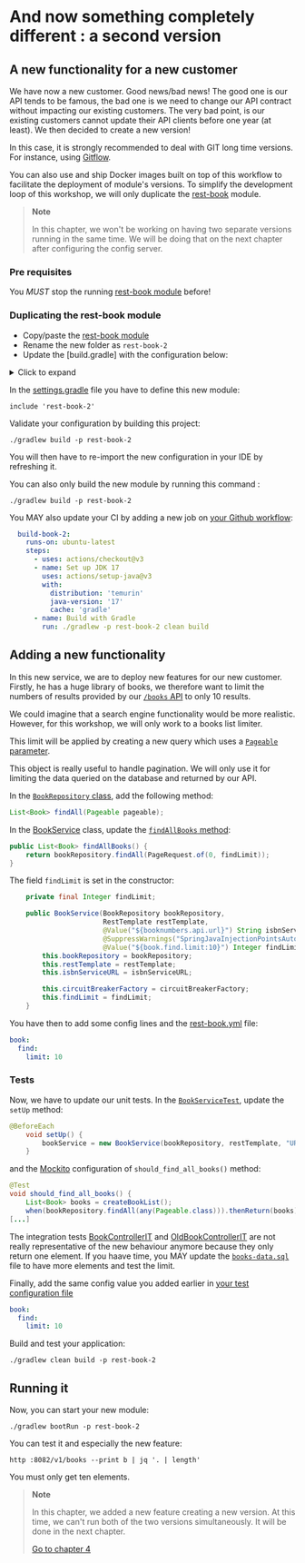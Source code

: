 # And now something completely different : a second version

## A new functionality for a new customer

We have now a new customer. Good news/bad news!
The good one is our API tends to be famous, the bad one is we need to change our API contract without impacting our
existing customers.
The very bad point, is our existing customers cannot update their API clients before one year (at least).
We then decided to create a new version!

In this case, it is strongly recommended to deal with GIT long time versions.
For instance, using [Gitflow](https://www.atlassian.com/git/tutorials/comparing-workflows/gitflow-workflow).

You can also use and ship Docker images built on top of this workflow to facilitate the deployment of module's versions.
To simplify the development loop of this workshop, we will only duplicate the [rest-book](../rest-book) module.

> **Note**
>
> In this chapter, we won't be working on having two separate versions running in the same time.
> We will be doing that on the next chapter after configuring the config server.

### Pre requisites

You *MUST* stop the running [rest-book module](../rest-book) before!

### Duplicating the rest-book module

* Copy/paste the [rest-book module](../rest-book)
* Rename the new folder as ``rest-book-2``
* Update the [build.gradle] with the configuration below:

<details>
<summary>Click to expand</summary>

```groovy
project(':rest-book-2') {
    apply plugin: 'org.openapi.generator'
    dependencies {
        implementation 'org.springframework.boot:spring-boot-starter-data-jpa'
        runtimeOnly 'org.postgresql:postgresql'
        testImplementation 'com.h2database:h2'
        implementation 'org.springframework.boot:spring-boot-starter-web'
        implementation 'org.springframework.boot:spring-boot-starter-validation'
        implementation 'org.springframework.cloud:spring-cloud-starter-circuitbreaker-resilience4j'
        implementation 'org.springframework.cloud:spring-cloud-starter-config'
        implementation 'io.github.resilience4j:resilience4j-spring-boot2'
        implementation "org.springdoc:springdoc-openapi-starter-webmvc-ui:${springdocVersion}"
        implementation 'com.fasterxml.jackson.core:jackson-annotations'
        implementation "org.mapstruct:mapstruct:${mapstructVersion}"
        annotationProcessor "org.mapstruct:mapstruct-processor:${mapstructVersion}"
    }
    openApiValidate {
        inputSpec = "$projectDir/src/main/resources/openapi.yml".toString()
        recommend = true
    }
    openApiGenerate {
        generatorName = "spring"
        library = "spring-boot"
        modelNameSuffix = "Dto"
        inputSpec = "$projectDir/src/main/resources/openapi.yml".toString()
        outputDir = "$buildDir/generated".toString()
        apiPackage = "info.touret.bookstore.spring.book.generated.controller"
        invokerPackage = "info.touret.bookstore.spring.book.generated.invoker"
        modelPackage = "info.touret.bookstore.spring.book.generated.dto"
        configOptions = [
                dateLibrary          : "java8",
                java8                : "true"
                openApiNullable      : "false",
                documentationProvider: "springdoc",
                useBeanValidation    : "true",
                interfaceOnly        : "true",
                useSpringBoot3       : "true"
        ]
    }
    tasks.withType(JavaCompile) {
        options.compilerArgs = [
                '-Amapstruct.suppressGeneratorTimestamp=true',
                '-Amapstruct.suppressGeneratorVersionInfoComment=true',
                '-Amapstruct.defaultComponentModel=spring'
        ]
    }

    springBoot {
        mainClass = "info.touret.bookstore.spring.RestBookstoreApplication"
    }
    sourceSets.main.java.srcDirs += "$buildDir/generated/src/main/java".toString()
    compileJava.dependsOn 'openApiGenerate'
}

```

</details>

In the [settings.gradle](../settings.gradle) file you have to define this new module:

```properties
include 'rest-book-2'
```

Validate your configuration by building this project:

```jshelllanguage
./gradlew build -p rest-book-2
```

You will then have to re-import the new configuration in your IDE by refreshing it.

You can also only build the new module by running this command :

```jshelllanguage
./gradlew build -p rest-book-2
```

You MAY also update your CI by adding a new job on [your Github workflow](../.github/workflows/build.yml):

```yaml
  build-book-2:
    runs-on: ubuntu-latest
    steps:
      - uses: actions/checkout@v3
      - name: Set up JDK 17
        uses: actions/setup-java@v3
        with:
          distribution: 'temurin'
          java-version: '17'
          cache: 'gradle'
      - name: Build with Gradle
        run: ./gradlew -p rest-book-2 clean build
```


## Adding a new functionality

In this new service, we are to deploy new features for our new customer. Firstly, he has a huge library of books, we therefore want to
limit the numbers of results provided by our [``/books`` API](../rest-book/src/main/java/info/touret/bookstore/spring/book/controller/BookController.java) to only 10 results.

We could imagine that a search engine functionality would be more realistic.
However, for this workshop, we will only work to a books list limiter.

This limit will be applied by creating a new query which uses a [``Pageable`` parameter](https://docs.spring.io/spring-data/commons/docs/current/api/org/springframework/data/domain/Pageable.html).

This object is really useful to handle pagination. We will only use it for limiting the data queried on the database and returned by our API.

In the [``BookRepository`` class](../rest-book-2/src/main/java/info/touret/bookstore/spring/book/repository/BookRepository.java), add the following method:

```java
List<Book> findAll(Pageable pageable);
```

In the [BookService](../rest-book-2/src/main/java/info/touret/bookstore/spring/book/service/BookService.java) class, update the [``findAllBooks`` method](../rest-book-2/src/main/java/info/touret/bookstore/spring/book/service/BookService.java):

```java
public List<Book> findAllBooks() {
    return bookRepository.findAll(PageRequest.of(0, findLimit));
}
```

The field ``findLimit`` is set in the constructor:

```java
    private final Integer findLimit;

    public BookService(BookRepository bookRepository,
                       RestTemplate restTemplate,
                       @Value("${booknumbers.api.url}") String isbnServiceURL,
                       @SuppressWarnings("SpringJavaInjectionPointsAutowiringInspection") CircuitBreakerFactory circuitBreakerFactory,
                       @Value("${book.find.limit:10}") Integer findLimit) {
        this.bookRepository = bookRepository;
        this.restTemplate = restTemplate;
        this.isbnServiceURL = isbnServiceURL;

        this.circuitBreakerFactory = circuitBreakerFactory;
        this.findLimit = findLimit;
    }


```

You have then to add some config lines and the [rest-book.yml](../config-server/src/main/resources/config/rest-book.yml) file:

```yaml
book:
  find:
    limit: 10
```

### Tests

Now, we have to update our unit tests.
In the [``BookServiceTest``](../rest-book-2/src/test/java/info/touret/bookstore/spring/book/service/BookServiceTest.java), update the ``setUp`` method:

```java
@BeforeEach
    void setUp() {
        bookService = new BookService(bookRepository, restTemplate, "URL", circuitBreakerFactory,10);
    }
```
and the [Mockito](https://site.mockito.org/) configuration of ``should_find_all_books()`` method:

```java
@Test
void should_find_all_books() {
    List<Book> books = createBookList();
    when(bookRepository.findAll(any(Pageable.class))).thenReturn(books);
[...]
```

The integration tests [BookControllerIT](../rest-book-2/src/test/java/info/touret/bookstore/spring/book/controller/BookControllerIT.java) and [OldBookControllerIT](../rest-book-2/src/test/java/info/touret/bookstore/spring/book/controller/OldBookControllerIT.java) are not really representative of the new behaviour anymore because they only return one element.
If you haave time, you MAY update the [``books-data.sql``](../rest-book-2/src/test/resources/books-data.sql) file to have more elements and test the limit.

Finally, add the same config value you added earlier in [your test configuration file](../rest-book-2/src/test/resources/application.yml)

```yaml
book:
  find:
    limit: 10
```

Build and test your application:

```jshelllanguage
./gradlew clean build -p rest-book-2
```

## Running it

Now, you can start your new module:

```jshelllanguage
./gradlew bootRun -p rest-book-2
```

You can test it and especially the new feature:

```jshelllanguage
http :8082/v1/books --print b | jq '. | length'
```

You must only get ten elements.

> **Note**
>
> In this chapter, we added a new feature creating a new version.
> At this time, we can't run both of the two versions simultaneously. It will be done in the next chapter.
>
> [Go to chapter 4](04-scm.md)
